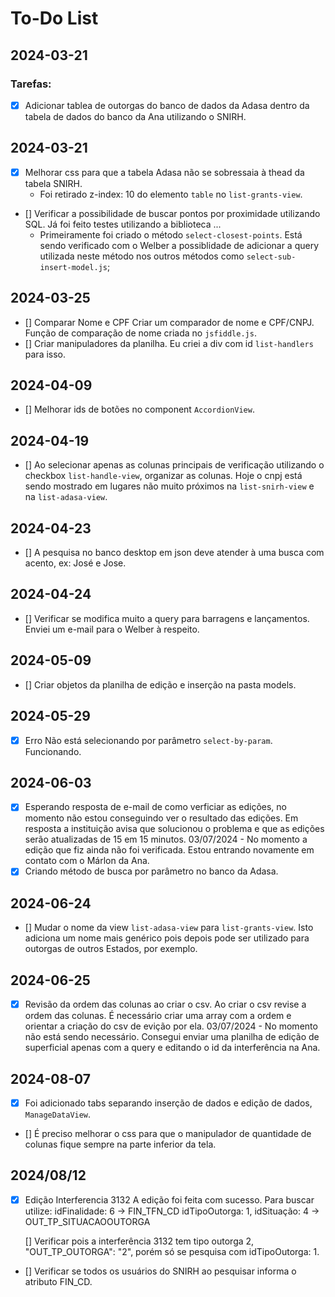 # To-Do List

## 2024-03-21

### Tarefas:
- [X] Adicionar tablea de outorgas do banco de dados da Adasa dentro da tabela de dados do banco da Ana utilizando o SNIRH.

## 2024-03-21
- [X] Melhorar css para que a tabela Adasa não se sobressaia à thead da tabela SNIRH.
    - Foi retirado z-index: 10 do elemento `table` no `list-grants-view`.
- [] Verificar a possibilidade de buscar pontos por proximidade utilizando SQL. Já foi feito testes utilizando a biblioteca ...
    - Primeiramente foi criado o método `select-closest-points`. Está  sendo verificado com o Welber a possiblidade de adicionar a query utilizada neste método nos outros métodos como `select-sub-insert-model.js`;

## 2024-03-25
- [] Comparar Nome e CPF
    Criar um comparador de nome e CPF/CNPJ. Função de comparação de nome criada no `jsfiddle.js`.
- [] Criar manipuladores da planilha.
    Eu criei a div com id `list-handlers` para isso.

## 2024-04-09
- [] Melhorar ids de botões no component `AccordionView`.

## 2024-04-19
- [] Ao selecionar apenas as colunas principais de verificação utilizando o checkbox `list-handle-view`, organizar as colunas. Hoje o cnpj está sendo mostrado em lugares não muito próximos na `list-snirh-view` e na `list-adasa-view`.

## 2024-04-23
- [] A pesquisa no banco desktop em json deve atender à uma busca com acento, ex: José e Jose.

## 2024-04-24
- [] Verificar se modifica muito a query para barragens e lançamentos. Enviei um e-mail para o Welber à respeito.

## 2024-05-09
- [] Criar objetos da planilha de edição e inserção na pasta models.

## 2024-05-29
- [X] Erro
    Não está selecionando por parâmetro `select-by-param`.
        Funcionando.
## 2024-06-03
- [X]    Esperando resposta de e-mail de como verficiar as edições, no momento não estou conseguindo ver o resultado das edições.
    Em resposta a instituição avisa que solucionou o problema e que as edições serão atualizadas de 15 em 15 minutos.
    03/07/2024 - No momento a edição que fiz ainda não foi verificada. Estou entrando novamente em contato com o Márlon da Ana.
- [X]    Criando método de busca por parâmetro no banco da Adasa.

## 2024-06-24
- []    Mudar o nome da view `list-adasa-view` para `list-grants-view`. Isto adiciona um nome mais genérico pois depois pode ser utilizado para outorgas de outros Estados, por exemplo.

## 2024-06-25
- [X]    Revisão da ordem das colunas ao criar o csv.
    Ao criar o csv revise a ordem das colunas. É necessário criar uma array com a ordem e orientar a criação do csv de evição por ela.
        03/07/2024 - No momento não está sendo necessário. Consegui enviar uma planilha de edição de superficial apenas com a query e editando o id da interferência na Ana.

## 2024-08-07
- [X] Foi adicionado tabs separando inserção de dados e edição de dados, `ManageDataView`.

- [] É preciso melhorar o css para que o manipulador de quantidade de colunas fique sempre na parte inferior da tela.

## 2024/08/12
- [X] Edição Interferencia 3132
    A edição foi feita com sucesso. Para buscar utilize: 
        idFinalidade: 6 -> FIN_TFN_CD
        idTipoOutorga: 1, 
        idSituação: 4 -> OUT_TP_SITUACAOOUTORGA

    [] Verificar pois a interferência 3132 tem tipo outorga 2, "OUT_TP_OUTORGA": "2", porém só se pesquisa  com idTipoOutorga: 1.

- [] Verificar se todos os usuários do SNIRH ao pesquisar informa o atributo FIN_CD.

